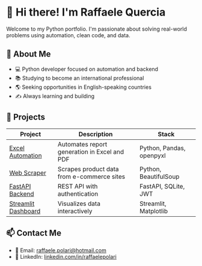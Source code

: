 # 👋 Hi there! I'm Raffaele Quercia

Welcome to my Python portfolio. I'm passionate about solving real-world problems using automation, clean code, and data.

## 🚀 About Me
- 💻 Python developer focused on automation and backend
- 📚 Studying to become an international professional
- 🌎 Seeking opportunities in English-speaking countries
- ✍️ Always learning and building

## 📂 Projects
| Project | Description | Stack |
|--------|-------------|-------|
| [Excel Automation](https://github.com/SeuUsuario/excel-automation) | Automates report generation in Excel and PDF | Python, Pandas, openpyxl |
| [Web Scraper](https://github.com/SeuUsuario/web-scraper) | Scrapes product data from e-commerce sites | Python, BeautifulSoup |
| [FastAPI Backend](https://github.com/SeuUsuario/fastapi-api) | REST API with authentication | FastAPI, SQLite, JWT |
| [Streamlit Dashboard](https://github.com/SeuUsuario/data-dashboard) | Visualizes data interactively | Streamlit, Matplotlib |

## 📫 Contact Me
- 📧 Email: raffaele.polari@hotmail.com
- 💼 LinkedIn: [linkedin.com/in/raffaelepolari](https://www.linkedin.com/in/raffaelepolari/)
